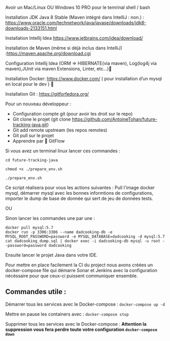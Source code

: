 Avoir un Mac/Linux OU Windows 10 PRO pour le temrinal shell / bash


Installation JDK Java 8 Stable (Maven intégré dans IntelliJ : non.) : https://www.oracle.com/technetwork/java/javase/downloads/jdk8-downloads-2133151.html


Installation Intellij Idea https://www.jetbrains.com/idea/download/


Installation de Maven (même si déjà inclus dans IntelliJ) :https://maven.apache.org/download.cgi


Configuration Intellij Idea (ORM => HIBERNATE(via maven), Log(log4j via maven),JUnit via maven Extensions, Linter, etc…)🐳


Installation Docker: https://www.docker.com/ ( pour installation d’un mysql en local pour le dev ) 🙏


Installation Git : https://gitforfedora.org/

Pour un nouveau développeur : 


 - Configuration compte git (pour avoir les droit sur le repo)
 - Git clone le projet (git clone https://github.com/AntoineTohan/future-tracking-java.git)
 - Git add remote upstream (les repos remotes)
 - Git pull sur le projet
 - Apprendre par 💖 GitFlow
 
 

Si vous avez un terminal linux lancer ces commandes  :

```cd future-tracking-java```

```chmod +x ./prepare_env.sh```

```./prepare_env.sh```

Ce script réalisera pour vous les actions suivantes : Pull l'image docker mysql, démarrer mysql avec les bonnes informtions de configurations, importer le dump de base de donnée qui sert de jeu de données tests.

OU

Sinon lancer les commandes une par une :

```
docker pull mysql:5.7
docker run -p 3306:3306 --name dadcooking-db -e MYSQL_ROOT_PASSWORD=password -e MYSQL_DATABASE=dadcooking -d mysql:5.7
cat dadcooking_dump.sql | docker exec -i dadcooking-db mysql -u root --password=password dadcooking
```


Ensuite lancer le projet Java dans votre IDE.


Pour mettre en place facilement la CI du project nous avons créées un docker-compose file qui démarre Sonar et Jenkins avec la configuration nécéssaire pour que ceux-ci puissent communiquer ensemble.


## Commandes utile :


Démarrer tous les services avec le Docker-compose : ```docker-compose up -d```


Mettre en pause les containers avec : ```docker-compose stop```


Supprimer tous les services avec le Docker-compose : **Attention la suppression vous fera perdre toute votre configuration ```docker-compose down```**
